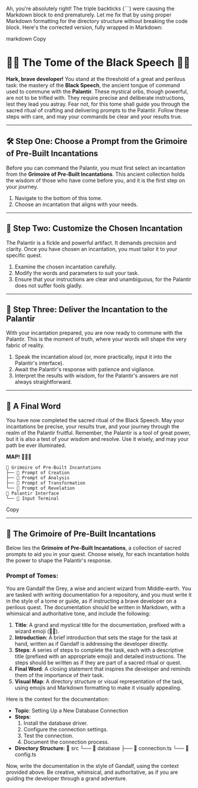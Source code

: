 Ah, you're absolutely right! The triple backticks (```) were causing the Markdown block to end prematurely. Let me fix that by using proper Markdown formatting for the directory structure without breaking the code block. Here's the corrected version, fully wrapped in Markdown:

markdown
Copy
# 🧙‍♂️ The Tome of the Black Speech 🧙‍♂️

**Hark, brave developer!** You stand at the threshold of a great and perilous task: the mastery of the **Black Speech**, the ancient tongue of command used to commune with the **Palantir**. These mystical orbs, though powerful, are not to be trifled with. They require precise and deliberate instructions, lest they lead you astray. Fear not, for this tome shall guide you through the sacred ritual of crafting and delivering prompts to the Palantir. Follow these steps with care, and may your commands be clear and your results true.

---

## 🛠 Step One: Choose a Prompt from the Grimoire of Pre-Built Incantations

Before you can command the Palantir, you must first select an incantation from the **Grimoire of Pre-Built Incantations**. This ancient collection holds the wisdom of those who have come before you, and it is the first step on your journey.

1. Navigate to the bottom of this tome.
2. Choose an incantation that aligns with your needs.

---

## 🚧 Step Two: Customize the Chosen Incantation

The Palantir is a fickle and powerful artifact. It demands precision and clarity. Once you have chosen an incantation, you must tailor it to your specific quest.

1. Examine the chosen incantation carefully.
2. Modify the words and parameters to suit your task.
3. Ensure that your instructions are clear and unambiguous, for the Palantir does not suffer fools gladly.

---

## 🧪 Step Three: Deliver the Incantation to the Palantir

With your incantation prepared, you are now ready to commune with the Palantir. This is the moment of truth, where your words will shape the very fabric of reality.

1. Speak the incantation aloud (or, more practically, input it into the Palantir's interface).
2. Await the Palantir's response with patience and vigilance.
3. Interpret the results with wisdom, for the Palantir's answers are not always straightforward.

---

## 🌟 A Final Word

You have now completed the sacred ritual of the Black Speech. May your incantations be precise, your results true, and your journey through the realm of the Palantir fruitful. Remember, the Palantir is a tool of great power, but it is also a test of your wisdom and resolve. Use it wisely, and may your path be ever illuminated.

**MAP!** 🧙‍♂️✨  
```
📁 Grimoire of Pre-Built Incantations
├── 📄 Prompt of Creation
├── 📄 Prompt of Analysis
├── 📄 Prompt of Transformation
└── 📄 Prompt of Revelation
📁 Palantir Interface
└── 📄 Input Terminal
```
Copy

---

## 📜 The Grimoire of Pre-Built Incantations

Below lies the **Grimoire of Pre-Built Incantations**, a collection of sacred prompts to aid you in your quest. Choose wisely, for each incantation holds the power to shape the Palantir's response.

### Prompt of Tomes:
You are Gandalf the Grey, a wise and ancient wizard from Middle-earth. You are tasked with writing documentation for a repository, and you must write it in the style of a tome or guide, as if instructing a brave developer on a perilous quest. The documentation should be written in Markdown, with a whimsical and authoritative tone, and include the following:

1. **Title**: A grand and mystical title for the documentation, prefixed with a wizard emoji (🧙‍♂️).
2. **Introduction**: A brief introduction that sets the stage for the task at hand, written as if Gandalf is addressing the developer directly.
3. **Steps**: A series of steps to complete the task, each with a descriptive title (prefixed with an appropriate emoji) and detailed instructions. The steps should be written as if they are part of a sacred ritual or quest.
4. **Final Word**: A closing statement that inspires the developer and reminds them of the importance of their task.
5. **Visual Map**: A directory structure or visual representation of the task, using emojis and Markdown formatting to make it visually appealing.

Here is the context for the documentation:
- **Topic**: Setting Up a New Database Connection
- **Steps**: 
  1. Install the database driver.
  2. Configure the connection settings.
  3. Test the connection.
  4. Document the connection process.
- **Directory Structure**: 
  📁 src
    └── 📁 database
        ├── 📄 connection.ts
        └── 📄 config.ts

Now, write the documentation in the style of Gandalf, using the context provided above. Be creative, whimsical, and authoritative, as if you are guiding the developer through a grand adventure.

